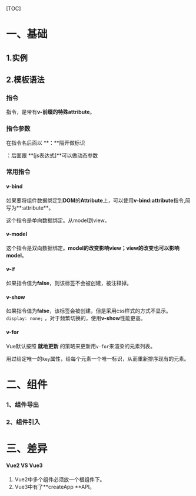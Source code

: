 [TOC]

# 一、基础



## 1.实例



## 2.模板语法



### 指令

指令，是带有**v-**前缀的特殊**attribute**。



### 指令参数

在指令名后面以 **：**隔开做标识

：后面跟 **[js表达式]**可以做动态参数



### 常用指令

#### v-bind

如果要将组件数据绑定到**DOM**的**Attribute**上，可以使用**v-bind:attribute**指令,简写为**:attribute**。

这个指令是单向数据绑定。从model到view。

#### v-model

这个指令是双向数据绑定。**model的改变影响view；view的改变也可以影响model**。

#### v-if

如果指令值为**false**，则该标签不会被创建，被注释掉。

#### v-show

如果指令值为**false**，该标签会被创建，但是采用css样式的方式不显示。```display: none;``` ，对于频繁切换的，使用**v-show**性能更高。

#### v-for

Vue默认按照 **就地更新** 的策略来更新用```v-for```来渲染的元素列表。

用过给定唯一的```key```属性，给每个元素一个唯一标识，从而重新排序现有的元素。



# 二、组件



### 1、组件导出

### 2、组件引入





# 三、差异

#### Vue2 VS Vue3

1. Vue2中多个组件必须放一个根组件下。
2. Vue3中有了**createApp **API。
